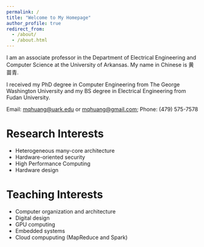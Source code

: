 ```yaml
---
permalink: /
title: "Welcome to My Homepage"
author_profile: true
redirect_from: 
  - /about/
  - /about.html
---
```


I am an associate professor in the Department of Electrical Engineering and Computer Science at the University of Arkansas. My name in Chinese is 黄苗青. 

I received my PhD degree in Computer Engineering from The George Washington University and my BS degree in Electrical Engineering from Fudan University.

Email: mqhuang@uark.edu or mqhuang@gmail.com; Phone: (479) 575-7578

Research Interests
======
* Heterogeneous many-core architecture
* Hardware-oriented security
* High Performance Computing
* Hardware design

Teaching Interests
======
* Computer organization and architecture
* Digital design
* GPU computing
* Embedded systems
* Cloud compuputing (MapReduce and Spark)
